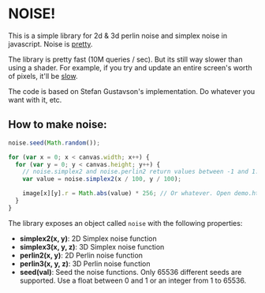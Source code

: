 # NOISE!

This is a simple library for 2d & 3d perlin noise and simplex noise in javascript. Noise is [pretty](https://dl.dropbox.com/u/2494815/perlin/index.html).

The library is pretty fast (10M queries / sec). But its still way slower than using a shader. For example, if you try and update an entire screen's worth of pixels, it'll be [slow](http://josephg.github.com/noisejs/demo3d.html).

The code is based on Stefan Gustavson's implementation. Do whatever you want with it, etc.

## How to make noise:

```javascript
noise.seed(Math.random());

for (var x = 0; x < canvas.width; x++) {
  for (var y = 0; y < canvas.height; y++) {
    // noise.simplex2 and noise.perlin2 return values between -1 and 1.
    var value = noise.simplex2(x / 100, y / 100);

    image[x][y].r = Math.abs(value) * 256; // Or whatever. Open demo.html to see it used with canvas.
  }
}
```

The library exposes an object called `noise` with the following properties:

- **simplex2(x, y)**: 2D Simplex noise function
- **simplex3(x, y, z)**: 3D Simplex noise function
- **perlin2(x, y)**: 2D Perlin noise function
- **perlin3(x, y, z)**: 3D Perlin noise function
- **seed(val)**: Seed the noise functions. Only 65536 different seeds are supported. Use a float between 0 and 1 or an integer from 1 to 65536. 

